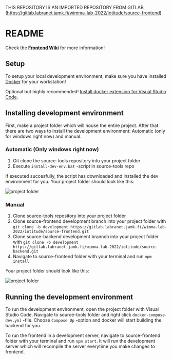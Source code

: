 THIS REPOSITORY IS AN IMPORTED REPOSITORY FROM GITLAB (https://gitlab.labranet.jamk.fi/wimma-lab-2022/iotitude/source-frontend)

# README

Check the <b>[Frontend Wiki](https://gitlab.labranet.jamk.fi/wimma-lab-2022/iotitude/source-frontend/-/wikis/home)</b> for more information!

## Setup

To setup your local development environment, make sure you have installed [Docker](https://www.docker.com/) for your workstation!

Optional but highly recommended! [Install docker extension for Visual Studio Code](https://code.visualstudio.com/docs/containers/overview).

## Installing development environment

First, make a project folder which will house the entire project. After that there are two ways to install the development environment: Automatic (only for windows right now) and manual.

### Automatic (Only windows right now)

1. Git clone the source-tools repository into your project folder
2. Execute `install-dev-env.bat` -script in source-tools repo

If executed succesfully, the script has downloaded and installed the dev environment for you. Your project folder should look like this:

![project folder](https://gitlab.labranet.jamk.fi/wimma-lab-2022/iotitude/core/-/raw/master/docs/assets/project-folder.png)

### Manual

1. Clone source-tools repository into your project folder
2. Clone source-frontend development branch into your project folder with `git clone -b development https://gitlab.labranet.jamk.fi/wimma-lab-2022/iotitude/source-frontend.git`
3. Clone source-backend development brannch into your project folder with `git clone -b development https://gitlab.labranet.jamk.fi/wimma-lab-2022/iotitude/source-backend.git`
4. Navigate to source-frontend folder with your terminal and run `npm install`

Your project folder should look like this:

![project folder](https://gitlab.labranet.jamk.fi/wimma-lab-2022/iotitude/core/-/raw/master/docs/assets/project-folder.png)

## Running the development environment

To run the development environment, open the project folder with Visual Studio Code. Navigate to source-tools folder and right click `docker-compose-dev.yml` -file. Choose `Compose Up` -option and docker will start building the backend for you.

To run the frontend in a development server, navigate to source-frontend folder with your terminal and run `npm start`. It will run the development server which will recompile the server everytime you make changes to frontend.
